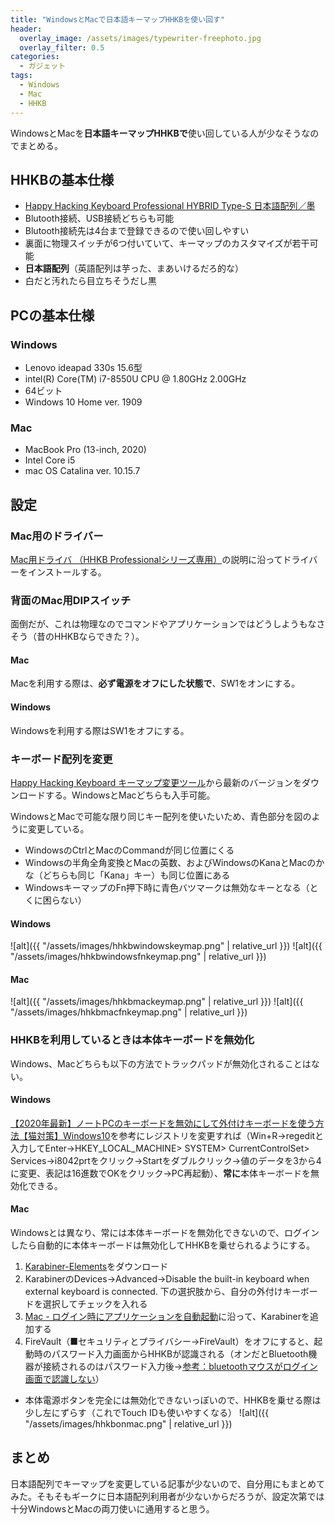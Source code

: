 ```yaml
---
title: "WindowsとMacで日本語キーマップHHKBを使い回す"
header:
  overlay_image: /assets/images/typewriter-freephoto.jpg
  overlay_filter: 0.5
categories:
  - ガジェット
tags:
  - Windows
  - Mac
  - HHKB
---
```


WindowsとMacを**日本語キーマップHHKBで**使い回している人が少なそうなのでまとめる。

## HHKBの基本仕様

- [Happy Hacking Keyboard Professional HYBRID Type-S 日本語配列／墨](https://www.pfu.fujitsu.com/direct/hhkb/detail_pd-kb820bs.html)
- Blutooth接続、USB接続どちらも可能
- Blutooth接続先は4台まで登録できるので使い回しやすい
- 裏面に物理スイッチが6つ付いていて、キーマップのカスタマイズが若干可能
- **日本語配列**（英語配列は芋った、まあいけるだろ的な）
- 白だと汚れたら目立ちそうだし黒

## PCの基本仕様

### Windows

- Lenovo ideapad 330s 15.6型
- intel(R) Core(TM) i7-8550U CPU @ 1.80GHz 2.00GHz
- 64ビット
- Windows 10 Home ver. 1909

### Mac

- MacBook Pro (13-inch, 2020)
- Intel Core i5
- mac OS Catalina ver. 10.15.7

## 設定

### Mac用のドライバー

[Mac用ドライバ （HHKB Professionalシリーズ専用）](https://www.pfu.fujitsu.com/hhkeyboard/macdownload.html)の説明に沿ってドライバーをインストールする。

### 背面のMac用DIPスイッチ

面倒だが、これは物理なのでコマンドやアプリケーションではどうしようもなさそう（昔のHHKBならできた？）。

#### Mac

Macを利用する際は、**必ず電源をオフにした状態で**、SW1をオンにする。

#### Windows

Windowsを利用する際はSW1をオフにする。

### キーボード配列を変更

[Happy Hacking Keyboard キーマップ変更ツール](https://happyhackingkb.com/jp/download/)から最新のバージョンをダウンロードする。WindowsとMacどちらも入手可能。

WindowsとMacで可能な限り同じキー配列を使いたいため、青色部分を図のように変更している。

- WindowsのCtrlとMacのCommandが同じ位置にくる
- Windowsの半角全角変換とMacの英数、およびWindowsのKanaとMacのかな（どちらも同じ「Kana」キー）も同じ位置にある
- WindowsキーマップのFn押下時に青色バツマークは無効なキーとなる（とくに困らない）

#### Windows

![alt]({{ "/assets/images/hhkbwindowskeymap.png" | relative_url }})
![alt]({{ "/assets/images/hhkbwindowsfnkeymap.png" | relative_url }})

#### Mac

![alt]({{ "/assets/images/hhkbmackeymap.png" | relative_url }})
![alt]({{ "/assets/images/hhkbmacfnkeymap.png" | relative_url }})

### HHKBを利用しているときは本体キーボードを無効化

Windows、Macどちらも以下の方法でトラックパッドが無効化されることはない。

#### Windows

[【2020年最新】ノートPCのキーボードを無効にして外付けキーボードを使う方法【猫対策】Windows10](https://kourogi565656.blogspot.com/2018/08/pc.html)を参考にレジストリを変更すれば（Win+R→regeditと入力してEnter→HKEY_LOCAL_MACHINE> SYSTEM> CurrentControlSet> Services→i8042prtをクリック→Startをダブルクリック→値のデータを3から4に変更、表記は16進数でOKをクリック→PC再起動）、**常に**本体キーボードを無効化できる。

#### Mac

Windowsとは異なり、常には本体キーボードを無効化できないので、ログインしたら自動的に本体キーボードは無効化してHHKBを乗せられるようにする。

1. [Karabiner-Elements](https://karabiner-elements.pqrs.org/)をダウンロード
1. KarabinerのDevices→Advanced→Disable the built-in keyboard when external keyboard is connected. 下の選択肢から、自分の外付けキーボードを選択してチェックを入れる
1. [Mac - ログイン時にアプリケーションを自動起動](https://pc-karuma.net/mac-app-startup/)に沿って、Karabinerを追加する
1. FireVault（■セキュリティとプライバシー→FireVault）をオフにすると、起動時のパスワード入力画面からHHKBが認識される（オンだとBluetooth機器が接続されるのはパスワード入力後→[参考：bluetoothマウスがログイン画面で認識しない](https://discussionsjapan.apple.com/thread/110198038)）

- 本体電源ボタンを完全には無効化できないっぽいので、HHKBを乗せる際は少し左にずらす（これでTouch IDも使いやすくなる）
  ![alt]({{ "/assets/images/hhkbonmac.png" | relative_url }})

## まとめ

日本語配列でキーマップを変更している記事が少ないので、自分用にもまとめてみた。そもそもギークに日本語配列利用者が少ないからだろうが、設定次第では十分WindowsとMacの両刀使いに通用すると思う。
